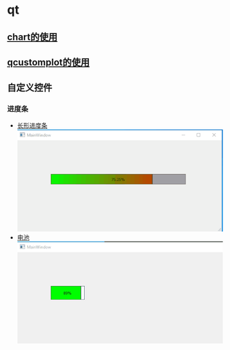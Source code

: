 # qt

## [chart的使用](https://github.com/neilyoguo/qt/tree/main/chart)

## [qcustomplot的使用](https://github.com/neilyoguo/qt/tree/main/qcustomplot)

## 自定义控件

### 进度条
* [长形进度条](https://github.com/neilyoguo/qt/tree/main/rectProgress)<br>
![](https://github.com/neilyoguo/qt/blob/main/gif/rect.gif)
* [电池](https://github.com/neilyoguo/qt/tree/main/BatteryProgress)<br>
![](https://github.com/neilyoguo/qt/blob/main/gif/Battery.gif)